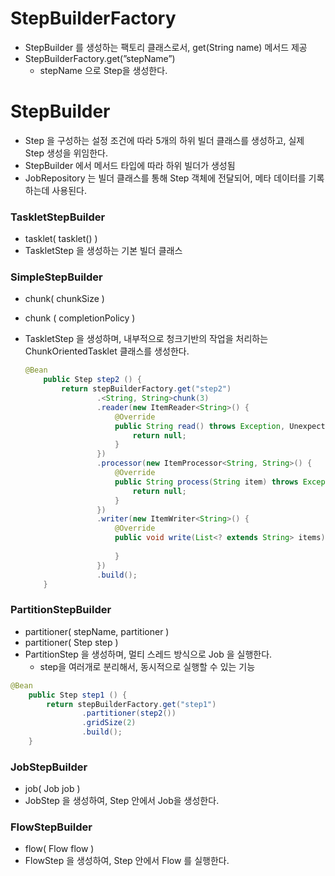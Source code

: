 # StepBuilderFactory

- StepBuilder 를 생성하는 팩토리 클래스로서, get(String name) 메서드 제공
- StepBuilderFactory.get(”stepName”)
  - stepName 으로 Step을 생성한다.

# StepBuilder

- Step 을 구성하는 설정 조건에 따라 5개의 하위 빌더 클래스를 생성하고, 실제 Step 생성을 위임한다.
- StepBuilder 에서 메서드 타입에 따라 하위 빌더가 생성됨
- JobRepository 는 빌더 클래스를 통해 Step 객체에 전달되어, 메타 데이터를 기록하는데 사용된다.

### TaskletStepBuilder

- tasklet( tasklet() )
- TaskletStep 을 생성하는 기본 빌더 클래스

### SimpleStepBuilder

- chunk( chunkSize )
- chunk ( completionPolicy )
- TaskletStep 을 생성하며, 내부적으로 청크기반의 작업을 처리하는 ChunkOrientedTasklet 클래스를 생성한다.

    ```java
    @Bean
        public Step step2 () {
            return stepBuilderFactory.get("step2")
                    .<String, String>chunk(3)
                    .reader(new ItemReader<String>() {
                        @Override
                        public String read() throws Exception, UnexpectedInputException, ParseException, NonTransientResourceException {
                            return null;
                        }
                    })
                    .processor(new ItemProcessor<String, String>() {
                        @Override
                        public String process(String item) throws Exception {
                            return null;
                        }
                    })
                    .writer(new ItemWriter<String>() {
                        @Override
                        public void write(List<? extends String> items) throws Exception {
                            
                        }
                    })
                    .build();
        }
    ```


### PartitionStepBuilder

- partitioner( stepName, partitioner )
- partitioner( Step step )
- PartitionStep 을 생성하며, 멀티 스레드 방식으로 Job 을 실행한다.
  - step을 여러개로 분리해서, 동시적으로 실행할 수 있는 기능

```java
@Bean
    public Step step1 () {
        return stepBuilderFactory.get("step1")
                .partitioner(step2())
                .gridSize(2)
                .build();
    }
```

### JobStepBuilder

- job( Job job )
- JobStep 을 생성하여, Step 안에서 Job을 생성한다.

### FlowStepBuilder

- flow( Flow flow )
- FlowStep 을 생성하여, Step 안에서 Flow 를 실행한다.